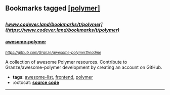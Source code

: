 ## Bookmarks tagged [[polymer]](https://www.codever.land/search?q=[polymer])

_<sup><sup>[www.codever.land/bookmarks/t/polymer](https://www.codever.land/bookmarks/t/polymer)</sup></sup>_
---
#### [awesome-polymer](https://github.com/Granze/awesome-polymer#readme)
_<sup>https://github.com/Granze/awesome-polymer#readme</sup>_

A collection of awesome Polymer resources. Contribute to Granze/awesome-polymer development by creating an account on GitHub.
* **tags**: [awesome-list](../tagged/awesome-list.md), [frontend](../tagged/frontend.md), [polymer](../tagged/polymer.md)
* :octocat: **[source code](https://github.com/Granze/awesome-polymer#readme)**
---
